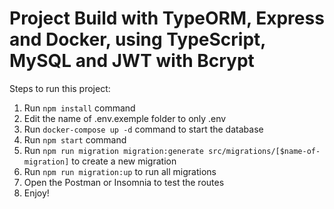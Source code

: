 # Project Build with TypeORM, Express and Docker, using TypeScript, MySQL and JWT with Bcrypt

Steps to run this project:
1. Run `npm install` command
2. Edit the name of .env.exemple folder to only .env
3. Run `docker-compose up -d` command to start the database
4. Run `npm start` command
5. Run `npm run migration migration:generate src/migrations/[$name-of-migration]` to create a new migration
6. Run `npm run migration:up` to run all migrations
7. Open the Postman or Insomnia to test the routes
8. Enjoy!
